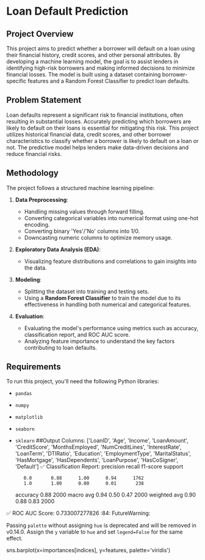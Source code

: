 # Loan Default Prediction

## Project Overview

This project aims to predict whether a borrower will default on a loan using their financial history, credit scores, and other personal attributes. By developing a machine learning model, the goal is to assist lenders in identifying high-risk borrowers and making informed decisions to minimize financial losses. The model is built using a dataset containing borrower-specific features and a Random Forest Classifier to predict loan defaults.

## Problem Statement

Loan defaults represent a significant risk to financial institutions, often resulting in substantial losses. Accurately predicting which borrowers are likely to default on their loans is essential for mitigating this risk. This project utilizes historical financial data, credit scores, and other borrower characteristics to classify whether a borrower is likely to default on a loan or not. The predictive model helps lenders make data-driven decisions and reduce financial risks.

## Methodology

The project follows a structured machine learning pipeline:

1. **Data Preprocessing**:
   - Handling missing values through forward filling.
   - Converting categorical variables into numerical format using one-hot encoding.
   - Converting binary 'Yes'/'No' columns into 1/0.
   - Downcasting numeric columns to optimize memory usage.

2. **Exploratory Data Analysis (EDA)**:
   - Visualizing feature distributions and correlations to gain insights into the data.
   
3. **Modeling**:
   - Splitting the dataset into training and testing sets.
   - Using a **Random Forest Classifier** to train the model due to its effectiveness in handling both numerical and categorical features.

4. **Evaluation**:
   - Evaluating the model's performance using metrics such as accuracy, classification report, and ROC AUC score.
   - Analyzing feature importance to understand the key factors contributing to loan defaults.

## Requirements

To run this project, you'll need the following Python libraries:

- `pandas`
- `numpy`
- `matplotlib`
- `seaborn`
- `sklearn`
##Output
Columns: ['LoanID', 'Age', 'Income', 'LoanAmount', 'CreditScore', 'MonthsEmployed', 'NumCreditLines', 'InterestRate', 'LoanTerm', 'DTIRatio', 'Education', 'EmploymentType', 'MaritalStatus', 'HasMortgage', 'HasDependents', 'LoanPurpose', 'HasCoSigner', 'Default']
✅ Classification Report:
              precision    recall  f1-score   support

         0.0       0.88      1.00      0.94      1762
         1.0       1.00      0.00      0.01       238

    accuracy                           0.88      2000
   macro avg       0.94      0.50      0.47      2000
weighted avg       0.90      0.88      0.83      2000

✅ ROC AUC Score: 0.733007277826
<ipython-input-12-8e4d351572c8>:84: FutureWarning: 

Passing `palette` without assigning `hue` is deprecated and will be removed in v0.14.0. Assign the `y` variable to `hue` and set `legend=False` for the same effect.

  sns.barplot(x=importances[indices], y=features, palette='viridis')
